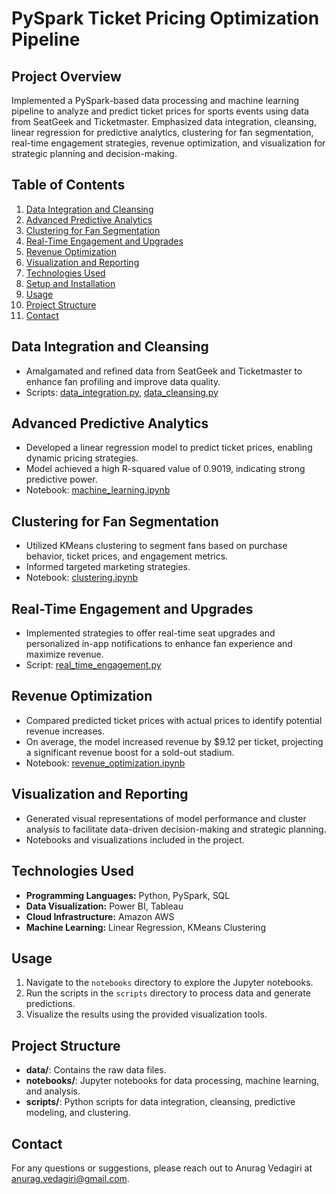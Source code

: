 # PySpark Ticket Pricing Optimization Pipeline

## Project Overview
Implemented a PySpark-based data processing and machine learning pipeline to analyze and predict ticket prices for sports events using data from SeatGeek and Ticketmaster. Emphasized data integration, cleansing, linear regression for predictive analytics, clustering for fan segmentation, real-time engagement strategies, revenue optimization, and visualization for strategic planning and decision-making.

## Table of Contents
1. [Data Integration and Cleansing](#data-integration-and-cleansing)
2. [Advanced Predictive Analytics](#advanced-predictive-analytics)
3. [Clustering for Fan Segmentation](#clustering-for-fan-segmentation)
4. [Real-Time Engagement and Upgrades](#real-time-engagement-and-upgrades)
5. [Revenue Optimization](#revenue-optimization)
6. [Visualization and Reporting](#visualization-and-reporting)
7. [Technologies Used](#technologies-used)
8. [Setup and Installation](#setup-and-installation)
9. [Usage](#usage)
10. [Project Structure](#project-structure)
11. [Contact](#contact)

## Data Integration and Cleansing
- Amalgamated and refined data from SeatGeek and Ticketmaster to enhance fan profiling and improve data quality.
- Scripts: [data_integration.py](scripts/data_integration.py), [data_cleansing.py](scripts/data_cleansing.py)

## Advanced Predictive Analytics
- Developed a linear regression model to predict ticket prices, enabling dynamic pricing strategies.
- Model achieved a high R-squared value of 0.9019, indicating strong predictive power.
- Notebook: [machine_learning.ipynb](notebooks/machine_learning.ipynb)

## Clustering for Fan Segmentation
- Utilized KMeans clustering to segment fans based on purchase behavior, ticket prices, and engagement metrics.
- Informed targeted marketing strategies.
- Notebook: [clustering.ipynb](notebooks/clustering.ipynb)

## Real-Time Engagement and Upgrades
- Implemented strategies to offer real-time seat upgrades and personalized in-app notifications to enhance fan experience and maximize revenue.
- Script: [real_time_engagement.py](scripts/real_time_engagement.py)

## Revenue Optimization
- Compared predicted ticket prices with actual prices to identify potential revenue increases.
- On average, the model increased revenue by $9.12 per ticket, projecting a significant revenue boost for a sold-out stadium.
- Notebook: [revenue_optimization.ipynb](notebooks/revenue_optimization.ipynb)

## Visualization and Reporting
- Generated visual representations of model performance and cluster analysis to facilitate data-driven decision-making and strategic planning.
- Notebooks and visualizations included in the project.

## Technologies Used
- **Programming Languages:** Python, PySpark, SQL
- **Data Visualization:** Power BI, Tableau
- **Cloud Infrastructure:** Amazon AWS
- **Machine Learning:** Linear Regression, KMeans Clustering

## Usage
1. Navigate to the `notebooks` directory to explore the Jupyter notebooks.
2. Run the scripts in the `scripts` directory to process data and generate predictions.
3. Visualize the results using the provided visualization tools.

## Project Structure
- **data/**: Contains the raw data files.
- **notebooks/**: Jupyter notebooks for data processing, machine learning, and analysis.
- **scripts/**: Python scripts for data integration, cleansing, predictive modeling, and clustering.

## Contact
For any questions or suggestions, please reach out to Anurag Vedagiri at anurag.vedagiri@gmail.com.

